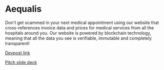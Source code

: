 # Aequalis

Don't get scammed in your next medical appointment using our website that cross-references invoice data and prices for medical services from all the hospitals around you. Our website is powered by blockchain technology, meaning that all the data you see is verifiable, immutable and completely transparent! 

[Devpost link](https://devpost.com/software/aequalis?ref_content=my-projects-tab&ref_feature=my_projects)


[Pitch slide deck](https://docs.google.com/presentation/d/1aptmIYaJfnxJqQfROsfk6chQK-8R0r-WdK3B8JpXE2I/edit#slide=id.p)
